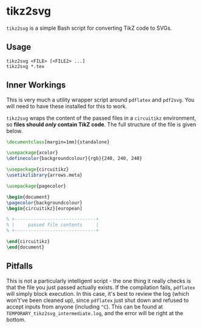 # tikz2svg

`tikz2svg` is a simple Bash script for converting TikZ code to SVGs.

## Usage

```shell
tikz2svg <FILE> [<FILE2> ...]
tikz2svg *.tex
```

## Inner Workings

This is very much a utility wrapper script around `pdflatex` and `pdf2svg`.
You will need to have these installed for this to work.

`tikz2svg` wraps the content of the passed files in a `circuitikz` environment, so **files should *only* contain TikZ code**.
The full structure of the file is given below.

```latex
\documentclass[margin=1mm]{standalone}

\usepackage{xcolor}
\definecolor{backgroundcolour}{rgb}{240, 240, 240}

\usepackage{circuitikz}
\usetikzlibrary{arrows.meta}

\usepackage{pagecolor}

\begin{document}
\pagecolor{backgroundcolour}
\begin{circuitikz}[european]

% +------------------------------+
% |     passed file contents     |
% +------------------------------+

\end{circuitikz}
\end{document}
```

## Pitfalls

This is not a particularly intelligent script - the one thing it really checks is that the file you just passed actually exists.
If the compilation fails, `pdflatex` will simply block execution.
In this case, it's best to review the log (which won't've been cleaned up), since `pdflatex` just shut down and refused to accept inputs from anyone (including `^C`).
This can be found at `TEMPORARY_tikz2svg_intermediate.log`, and the error will be right at the bottom.
